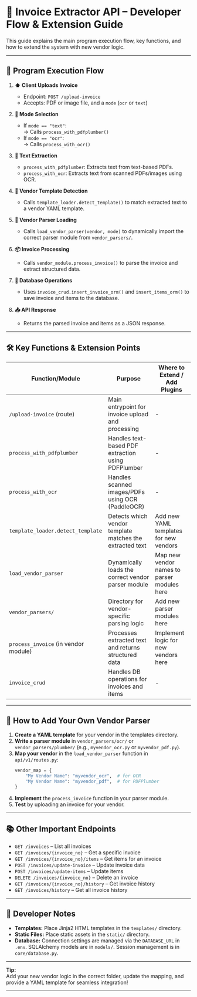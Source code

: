 # 🧾 Invoice Extractor API – Developer Flow & Extension Guide

This guide explains the main program execution flow, key functions, and how to extend the system with new vendor logic.

---

## 🚦 Program Execution Flow

1. **⬆️ Client Uploads Invoice**
    - Endpoint: `POST /upload-invoice`
    - Accepts: PDF or image file, and a `mode` (`ocr` or `text`)

2. **🔀 Mode Selection**
    - If `mode == "text"`:  
      → Calls `process_with_pdfplumber()`
    - If `mode == "ocr"`:  
      → Calls `process_with_ocr()`

3. **🧠 Text Extraction**
    - `process_with_pdfplumber`: Extracts text from text-based PDFs.
    - `process_with_ocr`: Extracts text from scanned PDFs/images using OCR.

4. **🔎 Vendor Template Detection**
    - Calls `template_loader.detect_template()` to match extracted text to a vendor YAML template.

5. **🧩 Vendor Parser Loading**
    - Calls `load_vendor_parser(vendor, mode)` to dynamically import the correct parser module from `vendor_parsers/`.

6. **📦 Invoice Processing**
    - Calls `vendor_module.process_invoice()` to parse the invoice and extract structured data.

7. **💾 Database Operations**
    - Uses `invoice_crud.insert_invoice_orm()` and `insert_items_orm()` to save invoice and items to the database.

8. **📤 API Response**
    - Returns the parsed invoice and items as a JSON response.

---

## 🛠️ Key Functions & Extension Points

| Function/Module                | Purpose                                                                 | Where to Extend / Add Plugins                |
|------------------------------- |------------------------------------------------------------------------|----------------------------------------------|
| `/upload-invoice` (route)      | Main entrypoint for invoice upload and processing                       | -                                           |
| `process_with_pdfplumber`      | Handles text-based PDF extraction using PDFPlumber                      | -                                           |
| `process_with_ocr`             | Handles scanned images/PDFs using OCR (PaddleOCR)                       | -                                           |
| `template_loader.detect_template` | Detects which vendor template matches the extracted text              | Add new YAML templates for new vendors       |
| `load_vendor_parser`           | Dynamically loads the correct vendor parser module                      | Map new vendor names to parser modules here  |
| `vendor_parsers/`              | Directory for vendor-specific parsing logic                             | Add new parser modules here                  |
| `process_invoice` (in vendor module) | Processes extracted text and returns structured data               | Implement logic for new vendors here         |
| `invoice_crud`                 | Handles DB operations for invoices and items                            | -                                           |

---

## 🧩 How to Add Your Own Vendor Parser

1. **Create a YAML template** for your vendor in the templates directory.
2. **Write a parser module** in `vendor_parsers/ocr/` or `vendor_parsers/plumber/` (e.g., `myvendor_ocr.py` or `myvendor_pdf.py`).
3. **Map your vendor** in the `load_vendor_parser` function in `api/v1/routes.py`:
    ```python
    vendor_map = {
        "My Vendor Name": "myvendor_ocr",  # for OCR
        "My Vendor Name": "myvendor_pdf",  # for PDFPlumber
    }
    ```
4. **Implement** the `process_invoice` function in your parser module.
5. **Test** by uploading an invoice for your vendor.

---

## 📚 Other Important Endpoints

- `GET /invoices` – List all invoices
- `GET /invoices/{invoice_no}` – Get a specific invoice
- `GET /invoices/{invoice_no}/items` – Get items for an invoice
- `POST /invoices/update-invoice` – Update invoice data
- `POST /invoices/update-items` – Update items
- `DELETE /invoices/{invoice_no}` – Delete an invoice
- `GET /invoices/{invoice_no}/history` – Get invoice history
- `GET /invoices/history` – Get all invoice history

---

## 📝 Developer Notes

- **Templates:** Place Jinja2 HTML templates in the `templates/` directory.
- **Static Files:** Place static assets in the `static/` directory.
- **Database:** Connection settings are managed via the `DATABASE_URL` in `.env`. SQLAlchemy models are in `models/`. Session management is in `core/database.py`.

---

**Tip:**  
Add your new vendor logic in the correct folder, update the mapping, and provide a YAML template for seamless integration!

---
